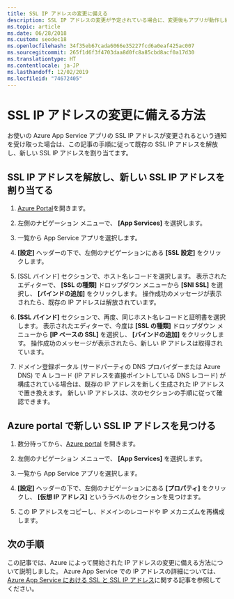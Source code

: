 ```yaml
---
title: SSL IP アドレスの変更に備える
description: SSL IP アドレスの変更が予定されている場合に、変更後もアプリが動作し続けるようにする方法を説明します。
ms.topic: article
ms.date: 06/28/2018
ms.custom: seodec18
ms.openlocfilehash: 34f35eb67cada6066e35227fcd6a0eaf425ac007
ms.sourcegitcommit: 265f1d6f3f4703daa8d0fc8a85cbd8acf0a17d30
ms.translationtype: HT
ms.contentlocale: ja-JP
ms.lasthandoff: 12/02/2019
ms.locfileid: "74672405"
---
```

# <a name="how-to-prepare-for-an-ssl-ip-address-change"></a>SSL IP アドレスの変更に備える方法

お使いの Azure App Service アプリの SSL IP アドレスが変更されるという通知を受け取った場合は、この記事の手順に従って既存の SSL IP アドレスを解放し、新しい SSL IP アドレスを割り当てます。

## <a name="release-ssl-ip-addresses-and-assign-new-ones"></a>SSL IP アドレスを解放し、新しい SSL IP アドレスを割り当てる

1.  [Azure Portal](https://portal.azure.com)を開きます。

2.  左側のナビゲーション メニューで、 **[App Services]** を選択します。

3.  一覧から App Service アプリを選択します。

4.  **[設定]** ヘッダーの下で、左側のナビゲーションにある **[SSL 設定]** をクリックします。

1. [SSL バインド] セクションで、ホスト名レコードを選択します。 表示されたエディターで、 **[SSL の種類]** ドロップダウン メニューから **[SNI SSL]** を選択し、 **[バインドの追加]** をクリックします。 操作成功のメッセージが表示されたら、既存の IP アドレスは解放されています。

6.  **[SSL バインド]** セクションで、再度、同じホスト名レコードと証明書を選択します。 表示されたエディターで、今度は **[SSL の種類]** ドロップダウン メニューから **[IP ベースの SSL]** を選択し、 **[バインドの追加]** をクリックします。 操作成功のメッセージが表示されたら、新しい IP アドレスは取得されています。

7.  ドメイン登録ポータル (サードパーティの DNS プロバイダーまたは Azure DNS) で A レコード (IP アドレスを直接ポイントしている DNS レコード) が構成されている場合は、既存の IP アドレスを新しく生成された IP アドレスで置き換えます。 新しい IP アドレスは、次のセクションの手順に従って確認できます。

## <a name="find-the-new-ssl-ip-address-in-the-azure-portal"></a>Azure portal で新しい SSL IP アドレスを見つける

1.  数分待ってから、[Azure portal](https://portal.azure.com) を開きます。

2.  左側のナビゲーション メニューで、 **[App Services]** を選択します。

3.  一覧から App Service アプリを選択します。

4.  **[設定]** ヘッダーの下で、左側のナビゲーションにある **[プロパティ]** をクリックし、 **[仮想 IP アドレス]** というラベルのセクションを見つけます。

5. この IP アドレスをコピーし、ドメインのレコードや IP メカニズムを再構成します。

## <a name="next-steps"></a>次の手順

この記事では、Azure によって開始された IP アドレスの変更に備える方法について説明しました。 Azure App Service での IP アドレスの詳細については、[Azure App Service における SSL と SSL IP アドレス](overview-inbound-outbound-ips.md)に関する記事を参照してください。
